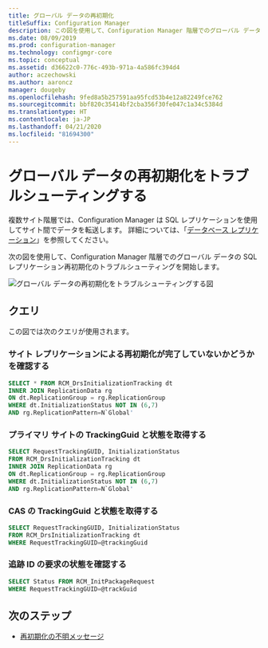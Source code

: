 ```yaml
---
title: グローバル データの再初期化
titleSuffix: Configuration Manager
description: この図を使用して、Configuration Manager 階層でのグローバル データの SQL レプリケーション再初期化のトラブルシューティングを開始します。
ms.date: 08/09/2019
ms.prod: configuration-manager
ms.technology: configmgr-core
ms.topic: conceptual
ms.assetid: d36622c0-776c-493b-971a-4a586fc394d4
author: aczechowski
ms.author: aaroncz
manager: dougeby
ms.openlocfilehash: 9fed8a5b257591aa95fcd53b4e12a82249fce762
ms.sourcegitcommit: bbf820c35414bf2cba356f30fe047c1a34c5384d
ms.translationtype: HT
ms.contentlocale: ja-JP
ms.lasthandoff: 04/21/2020
ms.locfileid: "81694300"
---
```

# <a name="troubleshoot-global-data-reinit"></a>グローバル データの再初期化をトラブルシューティングする

複数サイト階層では、Configuration Manager は SQL レプリケーションを使用してサイト間でデータを転送します。 詳細については、「[データベース レプリケーション](../../../plan-design/hierarchy/database-replication.md)」を参照してください。

次の図を使用して、Configuration Manager 階層でのグローバル データの SQL レプリケーション再初期化のトラブルシューティングを開始します。

![グローバル データの再初期化をトラブルシューティングする図](media/global-data-reinit.svg)

## <a name="queries"></a>クエリ

この図では次のクエリが使用されます。

### <a name="check-if-site-replication-hasnt-finished-reinit"></a>サイト レプリケーションによる再初期化が完了していないかどうかを確認する

```sql
SELECT * FROM RCM_DrsInitializationTracking dt
INNER JOIN ReplicationData rg
ON dt.ReplicationGroup = rg.ReplicationGroup
WHERE dt.InitializationStatus NOT IN (6,7)
AND rg.ReplicationPattern=N`Global'
```

### <a name="get-the-trackingguid--status-from-the-primary-site"></a>プライマリ サイトの TrackingGuid と状態を取得する

```sql
SELECT RequestTrackingGUID, InitializationStatus
FROM RCM_DrsInitializationTracking dt
INNER JOIN ReplicationData rg
ON dt.ReplicationGroup = rg.ReplicationGroup
WHERE dt.InitializationStatus NOT IN (6,7)
AND rg.ReplicationPattern=N`Global'
```

### <a name="get-the-trackingguid--status-from-the-cas"></a>CAS の TrackingGuid と状態を取得する

```sql
SELECT RequestTrackingGUID, InitializationStatus
FROM RCM_DrsInitializationTracking dt
WHERE RequestTrackingGUID=@trackingGuid
```

### <a name="check-request-status-for-the-tracking-id"></a>追跡 ID の要求の状態を確認する

```sql
SELECT Status FROM RCM_InitPackageRequest
WHERE RequestTrackingGUID=@trackGuid
```

## <a name="next-steps"></a>次のステップ

- [再初期化の不明メッセージ](reinit-missing-message.md)
